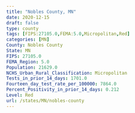```yaml
---
title: "Nobles County, MN"
date: 2020-12-15
draft: false
type: county
tags: [FIPS:27105.0,FEMA:5.0,Micropolitan,Red]
categories: [MN]
County: Nobles County
State: MN
FIPS: 27105.0
FEMA_Region: 5.0
Population: 21629.0
NCHS_Urban_Rural_Classification: Micropolitan
Tests_in_prior_14_days: 1701.0
Fourteen_day_test_rate_per_100000: 7864.0
Percent_Positivity_in_prior_14_days: 0.212
Level: Red
url: /states/MN/nobles-county
---
```



